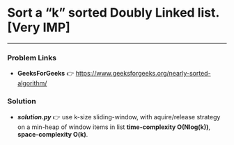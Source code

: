 # Sort a “k” sorted Doubly Linked list.[Very IMP]

---

### Problem Links
- **__GeeksForGeeks__** :point_right: https://www.geeksforgeeks.org/nearly-sorted-algorithm/

### Solution
- **_solution.py_** :point_right: use k-size sliding-window, with aquire/release strategy on a min-heap of window items in list **time-complexity O(Nlog(k))**, **space-complexity O(k)**.
